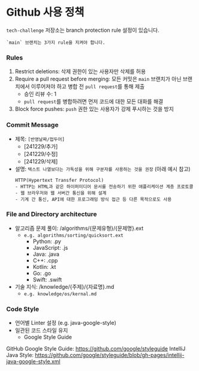 # Github 사용 정책

`tech-challenge` 저장소는 branch protection rule 설정이 있습니다.

```
`main` 브랜치는 3가지 rule을 지켜야 합니다.
```

<h3> Rules </h3>

1. Restrict deletions: 삭제 권한이 있는 사용자만 삭제를 허용
2. Require a pull request before merging: 모든 커밋은 `main` 브랜치가 아닌 브랜치에서 이루어져야 하고 병합 전 `pull request`를 통해 제출
   - 승인 리뷰 수: 1
   - `pull request`를 병합하려면 먼저 코드에 대한 모든 대화를 해결
3. Block force pushes: `push` 권한 있는 사용자가 강제 푸시하는 것을 방지

<h3> Commit Message </h3>

- 제목: `[반영날짜/접두어]` 
  - [241229/추가]
  - [241229/수정]
  - [241229/삭제]
- 설명: `텍스트 나열보다는 가독성을 위해 구분자를 사용하는 것을 권장` (아래 예시 참고)
    ```
    HTTP(Hypertext Transfer Protocol)
    - HTTP는 HTML과 같은 하이퍼미디어 문서를 전송하기 위한 애플리케이션 계층 프로토콜
    - 웹 브라우저와 웹 서버간 통신을 위해 설계
    - 기계 간 통신, API에 대한 프로그래밍 방식 접근 등 다른 목적으로도 사용
    ```

<h3> File and Directory architecture </h3>

- 알고리즘 문제 풀이: /algorithms/{문제유형}/{문제명}.ext
  - `e.g. algorithms/sorting/quicksort.ext`
    - Python: .py
    - JavaScript: .js
    - Java: .java
    - C++: .cpp
    - Kotlin: .kt
    - Go: .go
    - Swift: .swift
- 기술 지식: /knowledge/{주제}/{자료명}.md
  - `e.g. knowledge/os/kernal.md`

<h3> Code Style </h3>

- 언어별 Linter 설정 (e.g. java-google-style)
- 일관된 코드 스타일 유지
  - Google Style Guide

GitHub Google Style Guide: https://github.com/google/styleguide
IntelliJ Java Style: https://github.com/google/styleguide/blob/gh-pages/intellij-java-google-style.xml

